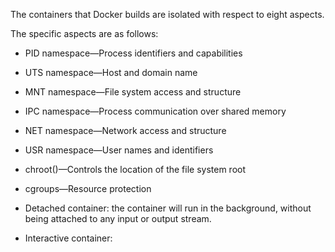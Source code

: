 The containers that Docker builds are isolated with respect to eight aspects. 

The specific aspects are as follows:
- PID namespace—Process identifiers and capabilities
- UTS namespace—Host and domain name
- MNT namespace—File system access and structure
- IPC namespace—Process communication over shared memory
- NET namespace—Network access and structure
- USR namespace—User names and identifiers
- chroot()—Controls the location of the file system root
- cgroups—Resource protection

- Detached container: the container will run in the background, without being attached to any input or output stream.
- Interactive container:

